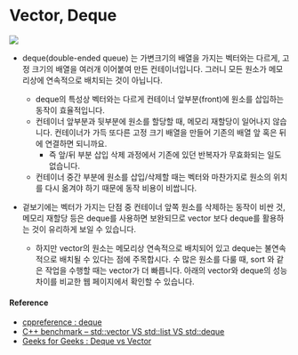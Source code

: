 # Vector, Deque

![](https://i.stack.imgur.com/QullW.png)

- deque(double-ended queue) 는 가변크기의 배열을 가지는 벡터와는 다르게, 고정 크기의 배열을 여러개 이어붙여 만든 컨테이너입니다. 그러니 모든 원소가 메모리상에 연속적으로 배치되는 것이 아닙니다.
  - deque의 특성상 벡터와는 다르게 컨테이너 앞부분(front)에 원소를 삽입하는 동작이 효율적입니다.
  - 컨테이너 앞부분과 뒷부분에 원소를 할당할 때, 메모리 재할당이 일어나지 않습니다. 컨테이너가 가득 또다른 고정 크기 배열을 만들어 기존의 배열 앞 혹은 뒤에 연결하면 되니까요.
    - 즉 앞/뒤 부분 삽입 삭제 과정에서 기존에 있던 반복자가 무효화되는 일도 없습니다.
  - 컨테이너 중간 부분에 원소를 삽입/삭제할 때는 벡터와 마찬가지로 원소의 위치를 다시 옮겨야 하기 때문에 동작 비용이 비쌉니다.
  
- 겉보기에는 벡터가 가지는 단점 중 컨테이너 앞쪽 원소를 삭제하는 동작이 비싼 것, 메모리 재할당 등은 deque를 사용하면 보완되므로 vector 보다 deque를 활용하는 것이 유리하게 보일 수 있습니다.
  - 하지만 vector의 원소는 메모리상 연속적으로 배치되어 있고 deque는 불연속적으로 배치될 수 있다는 점에 주목합시다. 수 많은 원소를 다룰 때, sort 와 같은 작업을 수행할 때는 vector가 더 빠릅니다. 아래의 vector와 deque의 성능 차이를 비교한 웹 페이지에서 확인할 수 있습니다.


#### Reference
- [cppreference : deque](https://en.cppreference.com/w/cpp/container/deque)
- [C++ benchmark – std::vector VS std::list VS std::deque](https://baptiste-wicht.com/posts/2012/12/cpp-benchmark-vector-list-deque.html)
- [Geeks for Geeks : Deque vs Vector](https://www.geeksforgeeks.org/deque-vs-vector-in-c-stl/)
